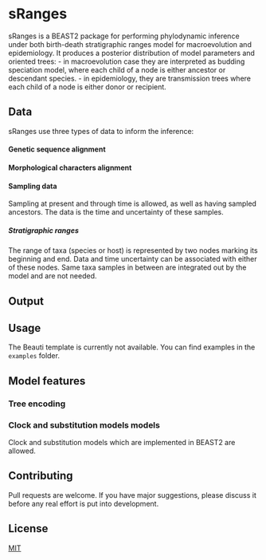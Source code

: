 # sRanges

sRanges is a BEAST2 package for performing phylodynamic inference under both birth-death stratigraphic ranges model for macroevolution and epidemiology. It produces a posterior distribution of model parameters and oriented trees:
    - in macroevolution case they are interpreted as budding speciation model, where each child of a node is either ancestor or descendant species. 
    - in epidemiology, they are transmission trees where each child of a node is either donor or recipient. 
   

## Data

sRanges use three types of data to inform the inference:

#### Genetic sequence alignment
#### Morphological characters alignment 
#### Sampling data
Sampling at present and through time is allowed, as well as having sampled ancestors. The data is the time and uncertainty of these samples. 

##### Stratigraphic ranges
The range of taxa (species or host) is represented by two nodes marking its beginning and end. Data and time uncertainty can be associated with either of these nodes. Same taxa samples in between are integrated out by the model and are not needed.    



## Output


## Usage

The Beauti template is currently not available. You can find examples in the `examples` folder. 


## Model features

### Tree encoding

### Clock and substitution models models

Clock and substitution models which are implemented in BEAST2 are allowed.


## Contributing

Pull requests are welcome. If you have major suggestions, please discuss it before any real effort is put into development.

## License

[MIT](https://choosealicense.com/licenses/mit/)
